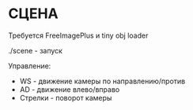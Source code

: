 # СЦЕНА

Требуется FreeImagePlus и tiny obj loader

./scene - запуск

Управление:

- WS - движение камеры по направлению/против
- AD - движение влево/вправо
- Стрелки - поворот камеры

